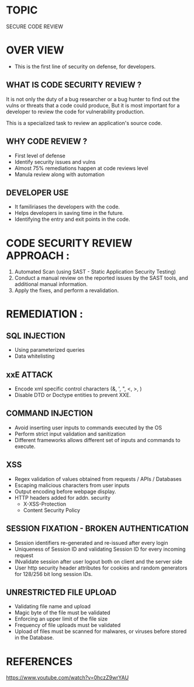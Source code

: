 # TOPIC
SECURE CODE REVIEW

# OVER VIEW
- This is the first line of security on defense, for developers.

## WHAT IS CODE SECURITY REVIEW ?
It is not only the duty of a bug researcher or a bug hunter to find out the vulns or threats that a code could produce,
But it is most important for a developer to review the code for vulnerability production.

This is a specialized task to review an application's source code.

## WHY CODE REVIEW ?
- First level of defense
- Identify security issues and vulns
- Almost 75% remediations happen at code reviews level
- Manula review along with automation

## DEVELOPER USE
- It familiriases the developers with the code.
- Helps developers in saving time in the future.
- Identifying the entry and exit points in the code.

# CODE SECURITY REVIEW APPROACH :
1) Automated Scan (using SAST - Static Application Security Testing)
2) Conduct a manual review on the reported issues by the SAST tools, and additional manual information.
3) Apply the fixes, and perform a revalidation.

# REMEDIATION :

## SQL INJECTION
- Using parameterized queries
- Data whitelisting

## xxE ATTACK
- Encode xml specific control characters (&, ', ", <, >, <space>)
- Disable DTD or Doctype entities to prevent XXE.

## COMMAND INJECTION
- Avoid inserting user inputs to commands executed by the OS
- Perform strict input validation and sanitization
- Different frameworks allows different set of inputs and commands to execute.

## XSS
- Regex validation of values obtained from requests / APIs / Databases
- Escaping malicious characters from user inputs
- Output encoding before webpage display.
- HTTP headers added for addn. security
	- X-XSS-Protection
	- Content Security Policy

## SESSION FIXATION - BROKEN AUTHENTICATION
- Session identifiers re-generated and re-issued after every login
- Uniqueness of Session ID and validating Session ID for every incoming request
- INvalidate session after user logout both on client and the server side
- User http security header attributes for cookies and random generators for 128/256 bit long session IDs.

## UNRESTRICTED FILE UPLOAD
- Validating file name and upload
- Magic byte of the file must be validated
- Enforcing an upper limit of the file size
- Frequency of file uploads must be validated
- Upload of files must be scanned for malwares, or viruses before stored in the Database.



# REFERENCES
https://www.youtube.com/watch?v=0hczZ9wrYAU
